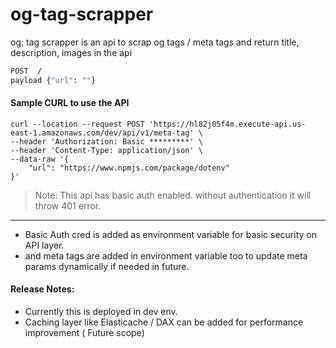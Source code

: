 # og-tag-scrapper

og: tag scrapper is an api to scrap og tags / meta tags
and return title, description, images in the api

```sh
POST  / 
payload {"url": ""}
```
#### Sample CURL to use the API

```
curl --location --request POST 'https://hl82j05f4m.execute-api.us-east-1.amazonaws.com/dev/api/v1/meta-tag' \
--header 'Authorization: Basic *********' \
--header 'Content-Type: application/json' \
--data-raw '{
    "url": "https://www.npmjs.com/package/dotenv"
}'
```

> Note: This api has basic auth enabled. without authentication it will throw  401 error.

----------------------------------------------------------------------------------------------------

* Basic Auth cred is added as environment variable for basic security on API layer.
* and meta tags are added in environment variable too to update meta params dynamically if needed in future.

#### Release Notes:

* Currently this is deployed in dev env.
* Caching layer like Elasticache / DAX can be added for performance improvement ( Future scope)


